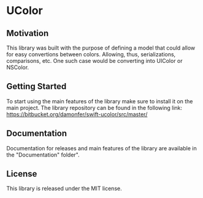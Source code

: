 # UColor

## Motivation

This library was built with the purpose of defining a model that could allow for easy 
convertions between colors. Allowing, thus, serializations, comparisons, etc. 
One such case would be converting into UIColor or NSColor.

## Getting Started

To start using the main features of the library make sure to install it on the main project.
The library repository can be found in the following link:
https://bitbucket.org/damonfer/swift-ucolor/src/master/

## Documentation

Documentation for releases and main features of the library are available in the
"Documentation" folder".

## License

This library is released under the MIT license.
